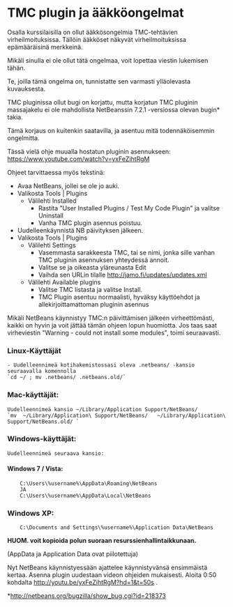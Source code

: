 # TMC plugin ja ääkköongelmat

Osalla kurssilaisilla on ollut ääkkösongelmia TMC-tehtävien virheilmoituksissa. Tällöin ääkköset näkyvät virheilmoituksissa epämääräisinä merkkeinä. 

Mikäli sinulla ei ole ollut tätä ongelmaa, voit lopettaa viestin lukemisen tähän.  
 
Te, joilla tämä ongelma on, tunnistatte sen varmasti ylläolevasta kuvauksesta.  

TMC pluginissa ollut bugi on korjattu, mutta korjatun TMC pluginin massajakelu ei ole mahdollista NetBeanssin 7.2.1 -versiossa olevan bugin* takia.  

Tämä korjaus on kuitenkin saatavilla, ja asentuu mitä todennäköisemmin ongelmitta. 

Tässä vielä ohje muualla hostatun pluginin asennukseen: https://www.youtube.com/watch?v=yxFeZihtRgM

Ohjeet tarvittaessa myös tekstinä:

* Avaa NetBeans, jollei se ole jo auki.  
* Valikosta Tools | Plugins   
    * Välilehti Installed  
        * Rastita "User Installed Plugins / Test My Code Plugin"  ja valitse Uninstall  
        * Vanha TMC plugin asennus poistuu.  
* Uudelleenkäynnistä NB päivityksen jälkeen.  
* Valikosta Tools | Plugins  
    * Välilehti Settings  
        * Vasemmasta sarakkeesta TMC, tai se nimi, jonka sille vanhan TMC pluginin asennuksen  yhteydessä annoit.  
        * Valitse se ja oikeasta yläreunasta Edit  
    	* Vaihda sen URLin tilalle http://jamo.fi/updates/updates.xml  
    * Välilehti Available plugins  
    	* Valitse TMC listasta ja valitse Install.
    	* TMC Plugin asentuu normaalisti, hyväksy käyttöehdot ja allekirjoittamattoman pluginin asennus
 
Mikäli NetBeans käynnistyy TMC:n päivittämisen jälkeen virheettömästi, kaikki on hyvin ja voit jättää tämän ohjeen lopun huomiotta. 
Jos taas saat virheviestin "Warning - could not install some modules", toimi seuraavasti.

### Linux-Käyttäjät
	- Uudelleennimeä kotihakemistossasi oleva .netbeans/ -kansio seuraavalla komennolla 
 	`cd ~/ ; mv .netbeans/ .netbeans.old/`
	
### Mac-käyttäjät:
	Uudelleennimeä kansio ~/Library/Application Support/NetBeans/ 
	`mv  ~/Library/Application\ Support/NetBeans/   ~/Library/Application\ Support/NetBeans.old/ ` 

### Windows-käyttäjät:
  	Uudelleennimeä seuraava kansio:

#### Windows 7 / Vista:
    	C:\Users\%username%\AppData\Roaming\NetBeans
	    JA
	    C:\Users\%username%\AppData\Local\NetBeans

### Windows XP:
    	C:\Documents and Settings\%username%\Application Data\NetBeans

  **HUOM. voit kopioida polun suoraan resurssienhallintaikkunaan.**
  
  (AppData ja Application Data ovat piilotettuja)

Nyt NetBeans käynnistyessään ajattelee käynnistyvänsä ensimmäistä kertaa. Asenna plugin uudestaan videon ohjeiden mukaisesti. Aloita 0:50 kohdalta http://youtu.be/yxFeZihtRgM?hd=1&t=50s .



*http://netbeans.org/bugzilla/show_bug.cgi?id=218373